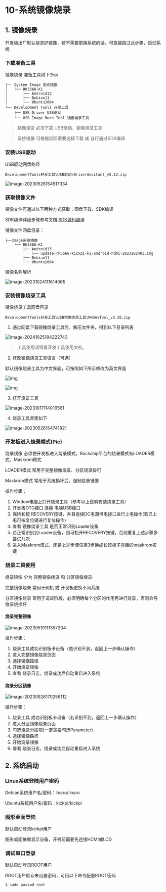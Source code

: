 # 10-系统镜像烧录



## 1. 镜像烧录

开发板出厂默认烧录好镜像，若不需要更换系统的话，可直接跳过此步骤，启动系统



### 下载准备工具

镜像烧录 准备工具如下所示

```
├── System Image 系统镜像
│   └── RK3568-K1
│       ├── Android13
│       ├── Debian11
│       └── Ubuntu2004
└── Development Tools 开发工具
    ├── USB Driver USB驱动
    └── USB Image Burn Tool 镜像烧录工具
```

> 镜像烧录 必须下载 USB驱动、镜像烧录工具
>
> 系统镜像 可根据实际需要选择下载 或 自行通过SDK编译



### 安装USB驱动

USB驱动网盘路径

```
DevelopmentTools开发工具\USB驱动\DriverAssitant_v5.12.zip
```

![image-20230526154517334](http://tanzhtanzh.oss-cn-shenzhen.aliyuncs.com/img/image-20230526154517334.png)



### 获取镜像文件

镜像文件可通过以下两种方式获取：网盘下载、SDK编译

SDK编译详细步骤参考文档 [SDK源码编译](11-SDK源码编译.md)

镜像文件网盘目录：

```
├──Image系统镜像
    └── RK3568-K1
        ├── Android13
        	├── update-rk3568-kickpi-k1-android-hdmi-2023102403.img
        ├── Debian11
        └── Ubuntu2004
```



镜像名称解析

![image-20231024111614065](http://tanzhtanzh.oss-cn-shenzhen.aliyuncs.com/img/image-20231024111614065.png)



### 安装镜像烧录工具

镜像烧录工具网盘目录

```
DevelopmentTools开发工具\USB镜像烧录工具\RKDevTool_v3.30.zip
```

1. 通过网盘下载镜像烧录工具后，解压文件夹，得到以下目录列表

![image-20241025184222743](http://tanzhtanzh.oss-cn-shenzhen.aliyuncs.com/img/image-20241025184222743.png)

> 工具使用请细看开发工具使用文档。

2. 修改镜像烧录工具语言（可选）

默认镜像烧录工具为中文界面，可按照如下所示修改为英文界面

![img](http://tanzhtanzh.oss-cn-shenzhen.aliyuncs.com/img/image-20231010202819610.png)

![img](http://tanzhtanzh.oss-cn-shenzhen.aliyuncs.com/img/image-20231010203036869.png)



3. 打开烧录工具

![image-20231017114016561](http://tanzhtanzh.oss-cn-shenzhen.aliyuncs.com/img/image-20231017114016561.png)

4. 烧录工具界面如下

![image-20230526154741821](http://tanzhtanzh.oss-cn-shenzhen.aliyuncs.com/img/image-20230526154741821.png)



### 开发板进入烧录模式(Pic)

烧录镜像 必须使开发板进入烧录模式，Rockchip平台的烧录模式有LOADER模式、Maskrom模式

LOADER模式 常用于完整镜像烧录、分区烧录皆可

Maskrom模式 常用于系统损坏后，强制烧录镜像



操作步骤：

1. Window电脑上打开烧录工具（参考以上说明安装烧录工具）
2. 开发板OTG接口 连接 电脑USB接口
3. 保持长按 RECOVERY按键，并且连接DC电源供电接口进行上电操作(若已上电可按复位键进行复位操作)
4. 查看 镜像烧录工具 是否正常识别Loader设备
5. 若正常识别到Loader设备，则可松开RECOVERY按键，否则重复上述步骤多尝试几次
6. 进入Maskrom模式，还是上述步骤仅第3步换成长按板子背面的maskrom按键





### 烧录工具使用

烧录镜像 分为 完整镜像烧录 和 分区镜像烧录

完整镜像烧录 常用于刷机 或 开发板更换不同系统

分区镜像烧录 常用于调试阶段，必须明确每个分区的作用再进行烧录，否则会导致系统损坏



#### 烧录完整镜像

![image-20230519111357204](http://tanzhtanzh.oss-cn-shenzhen.aliyuncs.com/img/image-20230519111357204.png)

操作步骤：

1. 烧录工具成功识别板卡设备（若识别不到，返回上一步确认操作）
2. 进入完整镜像烧录页面
3. 选择镜像路径
4. 开始烧录镜像
5. 查看 烧录日志，烧录成功后自动重启进入系统



#### 烧录分区镜像

![image-20230926170256112](http://tanzhtanzh.oss-cn-shenzhen.aliyuncs.com/img/image-20230926170256112.png)

操作步骤：

1. 烧录工具 成功识别板卡设备（若识别不到，返回上一步确认操作）
2. 进入分区镜像烧录页面
3. 勾选烧录分区项(一定需要勾选Parameter)
4. 选择镜像路径
5. 开始烧录镜像
6. 查看 烧录日志，烧录成功后自动重启进入系统



## 2. 系统启动

### Linux系统登陆用户密码

Debian系统用户名/密码：linaro/linaro

Ubuntu系统用户名/密码：kickpi/kickpi



### 图形桌面登陆

默认自动登录kickpi用户

图形桌面依赖显示设备，开机前需要先连接HDMI或LCD



### 调试串口登录

默认自动登录ROOT用户

ROOT用户默认未设置密码，可用以下命令配置ROOT密码

```
$ sudo passwd root
```



